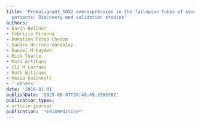 ```yaml
---
title: 'Premalignant SOX2 overexpression in the fallopian tubes of ovarian cancer
  patients: Discovery and validation studies'
authors:
- Karin Hellner
- Fabrizio Miranda
- Donatien Fotso Chedom
- Sandra Herrero-Gonzalez
- Daniel M Hayden
- Rick Tearle
- Mara Artibani
- Eli M Carrami
- Ruth Williams
- Kezia Gaitskell
- ' others'
date: '2016-01-01'
publishDate: '2025-08-07T20:48:45.350570Z'
publication_types:
- article-journal
publication: '*EBioMedicine*'
---
```

